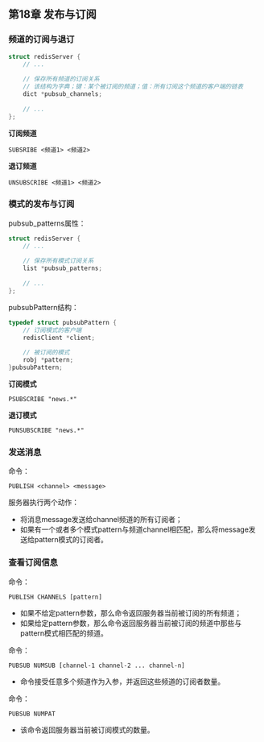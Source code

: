 ## 第18章 发布与订阅

### 频道的订阅与退订

```c
struct redisServer {
	// ...
	
	// 保存所有频道的订阅关系
    // 该结构为字典；键：某个被订阅的频道；值：所有订阅这个频道的客户端的链表
	dict *pubsub_channels; 
	
	// ...
};
```

**订阅频道**

```shell
SUBSRIBE <频道1> <频道2>
```

**退订频道**

```SHELL
UNSUBSCRIBE <频道1> <频道2>
```



### 模式的发布与订阅

pubsub_patterns属性：

```c
struct redisServer {
	// ...
	
	// 保存所有模式订阅关系
	list *pubsub_patterns;
	
	// ...
};
```

pubsubPattern结构：

```c
typedef struct pubsubPattern {
    // 订阅模式的客户端
    redisClient *client;
    
    // 被订阅的模式
    robj *pattern;
}pubsubPattern;
```

**订阅模式**

```shell
PSUBSCRIBE "news.*"
```

**退订模式**

```shell
PUNSUBSCRIBE "news.*"
```

### 发送消息

命令：

```shell
PUBLISH <channel> <message>
```

服务器执行两个动作：

+ 将消息message发送给channel频道的所有订阅者；
+ 如果有一个或者多个模式pattern与频道channel相匹配，那么将message发送给pattern模式的订阅者。



### 查看订阅信息

命令：

```shell
PUBLISH CHANNELS [pattern]
```

+ 如果不给定pattern参数，那么命令返回服务器当前被订阅的所有频道；
+ 如果给定pattern参数，那么命令返回服务器当前被订阅的频道中那些与pattern模式相匹配的频道。



命令：

```shell
PUBSUB NUMSUB [channel-1 channel-2 ... channel-n]
```

+ 命令接受任意多个频道作为入参，并返回这些频道的订阅者数量。



命令：

```SHELL
PUBSUB NUMPAT
```

+ 该命令返回服务器当前被订阅模式的数量。